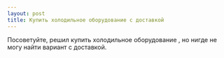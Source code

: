 ```yaml
---
layout: post 
title: Купить холодильное оборудование с доставкой 
--- 
```

Посоветуйте, решил купить холодильное оборудование , но нигде не могу найти вариант с доставкой.